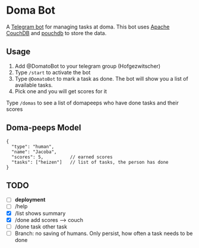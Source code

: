 # Doma Bot
A [Telegram bot](https://core.telegram.org/bots) for managing tasks at doma.
This bot uses [Apache CouchDB](https://couchdb.apache.org/) and [pouchdb](https://pouchdb.com/) to store the data.

## Usage
1. Add @DomatoBot to your telegram group (Hofgezwitscher)
2. Type `/start` to activate the bot
3. Type `@DomatoBot` to mark a task as done. The bot will show you a list of available tasks.
4. Pick one and you will get scores for it
   
Type `/domas` to see a list of domapeeps who have done tasks and their scores 

## Doma-peeps Model
```
{
  "type": "human",
  "name": "Jacoba",
  "scores": 5,          // earned scores
  "tasks": ["heizen"]   // list of tasks, the person has done
}
```

## TODO
- [ ] **deployment**
- [ ] /help
- [x] /list
    shows summary
- [x] /done
    add scores --> couch
- [ ] /done task
    other task
- [ ] Branch: no saving of humans. Only persist, how often a task needs to be done
